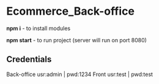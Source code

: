 # Ecommerce_Back-office

**npm i**  - to install modules

**npm start**  - to run project (server will run on port 8080)

Credentials
-----------

Back-office usr:admin | pwd:1234
Front       usr:test  | pwd:test
